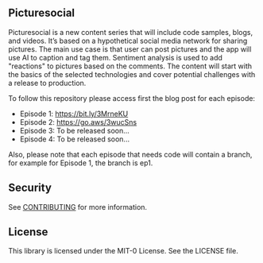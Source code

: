 ## Picturesocial

Picturesocial is a new content series that will include code samples, blogs, and videos. It’s based on a hypothetical social media network for sharing pictures. The main use case is that user can post pictures and the app will use AI to caption and tag them. Sentiment analysis is used to add "reactions" to pictures based on the comments. The content will start with the basics of the selected technologies and cover potential challenges with a release to production.

To follow this repository please access first the blog post for each episode:
* Episode 1: https://bit.ly/3MrneKU
* Episode 2: https://go.aws/3wucSns
* Episode 3: To be released soon...
* Episode 4: To be released soon...

Also, please note that each episode that needs code will contain a branch, for example for Episode 1, the branch is ep1.

## Security

See [CONTRIBUTING](CONTRIBUTING.md#security-issue-notifications) for more information.

## License

This library is licensed under the MIT-0 License. See the LICENSE file.

